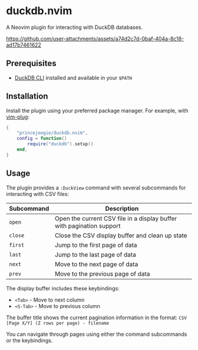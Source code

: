 # duckdb.nvim

A Neovim plugin for interacting with DuckDB databases.

https://github.com/user-attachments/assets/a74d2c7d-0baf-404a-8c18-ad17b7461622

## Prerequisites

- [DuckDB CLI](https://duckdb.org/) installed and available in your `$PATH`

## Installation

Install the plugin using your preferred package manager. For example, with [vim-plug](https://github.com/junegunn/vim-plug):

```lua
{
    "princejoogie/duckdb.nvim",
    config = function()
        require("duckdb").setup()
    end,
}
```

## Usage

The plugin provides a `:DuckView` command with several subcommands for interacting with CSV files:

| Subcommand | Description                                                           |
| ---------- | --------------------------------------------------------------------- |
| `open`     | Open the current CSV file in a display buffer with pagination support |
| `close`    | Close the CSV display buffer and clean up state                       |
| `first`    | Jump to the first page of data                                        |
| `last`     | Jump to the last page of data                                         |
| `next`     | Move to the next page of data                                         |
| `prev`     | Move to the previous page of data                                     |

The display buffer includes these keybindings:

- `<Tab>` - Move to next column
- `<S-Tab>` - Move to previous column

The buffer title shows the current pagination information in the format:
`CSV [Page X/Y] (Z rows per page) - filename`

You can navigate through pages using either the command subcommands or the keybindings.
